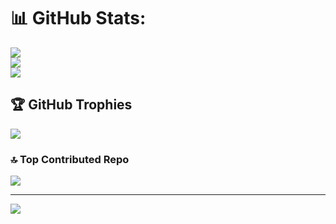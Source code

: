 
# 📊 GitHub Stats:
![](https://github-readme-stats.vercel.app/api?username=frostaloncode&theme=dracula&hide_border=false&include_all_commits=true&count_private=true)<br/>
![](https://github-readme-streak-stats.herokuapp.com/?user=frostaloncode&theme=dracula&hide_border=false)<br/>
![](https://github-readme-stats.vercel.app/api/top-langs/?username=frostaloncode&theme=dracula&hide_border=false&include_all_commits=true&count_private=true&layout=compact)

## 🏆 GitHub Trophies
![](https://github-profile-trophy.vercel.app/?username=frostaloncode&theme=radical&no-frame=false&no-bg=false&margin-w=4)

### 🔝 Top Contributed Repo
![](https://github-contributor-stats.vercel.app/api?username=frostaloncode&limit=5&theme=radical&combine_all_yearly_contributions=true)

---
[![](https://visitcount.itsvg.in/api?id=frostaloncode&icon=2&color=7)](https://visitcount.itsvg.in)

<!-- Proudly created with GPRM ( https://gprm.itsvg.in ) -->
